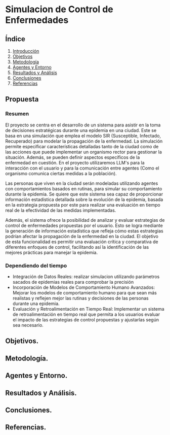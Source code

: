 # Simulacion de Control de Enfermedades

## Índice

1. [Introducción](#introducción)
2. [Objetivos](#objetivos)
3. [Metodología](#metodología)
4. [Agentes y Entorno](#agentes-y-entorno)
5. [Resultados y Análisis](#resultados-y-análisis)
6. [Conclusiones](#conclusiones)
7. [Referencias](#referencias)

## Propuesta

### Resumen

El proyecto se centra en el desarrollo de un sistema para asistir en la toma de decisiones estratégicas durante una epidemia en una ciudad. Este se basa en una simulación que emplea el modelo SIR (Susceptible, Infectado, Recuperado) para modelar la propagación de la enfermedad. La simulación permite especificar características detalladas tanto de la ciudad como de las acciones que puede implementar un organismo rector para gestionar la situación. Además, se pueden definir aspectos específicos de la enfermedad en cuestión. En el proyecto utilizaremos LLM's para la interacción con el usuario y para la comunicación entre agentes (Como el organismo comunica ciertas medidas a la población).

Las personas que viven en la ciudad serán modeladas utilizando agentes con comportamientos basados en rutinas, para simular su comportamiento durante la epidemia. Se quiere que este sistema sea capaz de proporcionar información estadística detallada sobre la evolución de la epidemia, basada en la estrategia propuesta por este para realizar una evaluación en tiempo real de la efectividad de las medidas implementadas.

Además, el sistema ofrece la posibilidad de analizar y evaluar estrategias de control de enfermedades propuestas por el usuario. Esto se logra mediante la generación de información estadística que refleja cómo estas estrategias podrían afectar la propagación de la enfermedad en la ciudad. El objetivo de esta funcionalidad es permitir una evaluación crítica y comparativa de diferentes enfoques de control, facilitando así la identificación de las mejores prácticas para manejar la epidemia.

### Dependiendo del tiempo

- Integración de Datos Reales: realizar simulacion utilizando parámetros sacados de epidemias reales para comprobar la precisión
- Incorporación de Modelos de Comportamiento Humano Avanzados: Mejorar los modelos de comportamiento humano para que sean más realistas y reflejen mejor las rutinas y decisiones de las personas durante una epidemia.
- Evaluación y Retroalimentación en Tiempo Real: Implementar un sistema de retroalimentación en tiempo real que permita a los usuarios evaluar el impacto de las estrategias de control propuestas y ajustarlas según sea necesario.

## Objetivos.


## Metodología.


## Agentes y Entorno.


## Resultados y Análisis.


## Conclusiones.


## Referencias.


